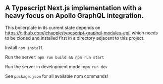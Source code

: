 ## A Typescript Next.js implementation with a heavy focus on Apollo GraphQL integration.

This boilerplate in its current state depends on https://github.com/jchapple/typescript-graphql-modules-api, which needs to be cloned and installed first in a directory adjacent to this project.

Install
```npm install```
  
Run the server:
```npm run build && npm run start```

Run the server in development mode:
```npm run dev```

See `package.json` for all available npm commands!
